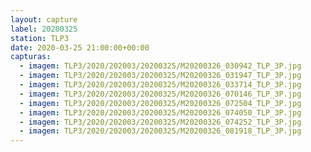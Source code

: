 ```yaml
---
layout: capture
label: 20200325
station: TLP3
date: 2020-03-25 21:00:00+00:00
capturas:
  - imagem: TLP3/2020/202003/20200325/M20200326_030942_TLP_3P.jpg
  - imagem: TLP3/2020/202003/20200325/M20200326_031947_TLP_3P.jpg
  - imagem: TLP3/2020/202003/20200325/M20200326_033714_TLP_3P.jpg
  - imagem: TLP3/2020/202003/20200325/M20200326_070146_TLP_3P.jpg
  - imagem: TLP3/2020/202003/20200325/M20200326_072504_TLP_3P.jpg
  - imagem: TLP3/2020/202003/20200325/M20200326_074050_TLP_3P.jpg
  - imagem: TLP3/2020/202003/20200325/M20200326_074252_TLP_3P.jpg
  - imagem: TLP3/2020/202003/20200325/M20200326_081918_TLP_3P.jpg
---
```


